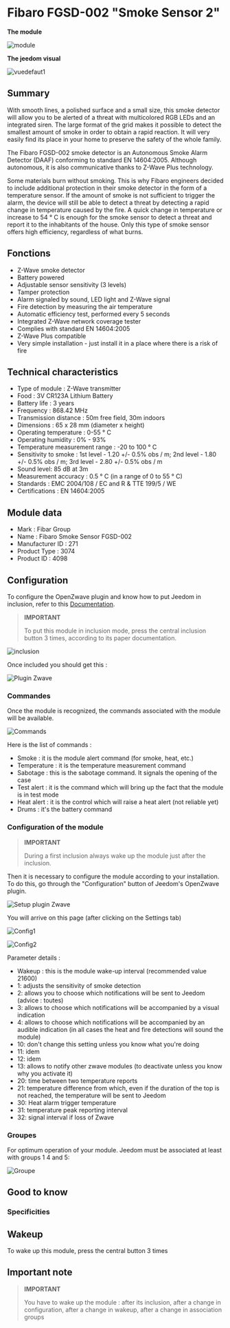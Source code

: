 # Fibaro FGSD-002 "Smoke Sensor 2"

**The module**

![module](images/fibaro.fgsd102/module.jpg)

**The jeedom visual**

![vuedefaut1](images/fibaro.fgsd102/vuedefaut1.jpg)

## Summary

With smooth lines, a polished surface and a small size, this smoke detector will allow you to be alerted of a threat with multicolored RGB LEDs and an integrated siren. The large format of the grid makes it possible to detect the smallest amount of smoke in order to obtain a rapid reaction. It will very easily find its place in your home to preserve the safety of the whole family.

The Fibaro FGSD-002 smoke detector is an Autonomous Smoke Alarm Detector (DAAF) conforming to standard EN 14604:2005. Although autonomous, it is also communicative thanks to Z-Wave Plus technology.

Some materials burn without smoking. This is why Fibaro engineers decided to include additional protection in their smoke detector in the form of a temperature sensor. If the amount of smoke is not sufficient to trigger the alarm, the device will still be able to detect a threat by detecting a rapid change in temperature caused by the fire. A quick change in temperature or increase to 54 ° C is enough for the smoke sensor to detect a threat and report it to the inhabitants of the house. Only this type of smoke sensor offers high efficiency, regardless of what burns.

## Fonctions

-   Z-Wave smoke detector
-   Battery powered
-   Adjustable sensor sensitivity (3 levels)
-   Tamper protection
-   Alarm signaled by sound, LED light and Z-Wave signal
-   Fire detection by measuring the air temperature
-   Automatic efficiency test, performed every 5 seconds
-   Integrated Z-Wave network coverage tester
-   Complies with standard EN 14604:2005
-   Z-Wave Plus compatible
-   Very simple installation - just install it in a place where there is a risk of fire

## Technical characteristics

-   Type of module : Z-Wave transmitter
-   Food : 3V CR123A Lithium Battery
-   Battery life : 3 years
-   Frequency : 868.42 MHz
-   Transmission distance : 50m free field, 30m indoors
-   Dimensions : 65 x 28 mm (diameter x height)
-   Operating temperature : 0-55 ° C
-   Operating humidity : 0% - 93%
-   Temperature measurement range : -20 to 100 ° C
-   Sensitivity to smoke : 1st level - 1.20 +/- 0.5% obs / m; 2nd level - 1.80 +/- 0.5% obs / m; 3rd level - 2.80 +/- 0.5% obs / m
-   Sound level: 85 dB at 3m
-   Measurement accuracy : 0.5 ° C (in a range of 0 to 55 ° C)
-   Standards : EMC 2004/108 / EC and R & TTE 199/5 / WE
-   Certifications : EN 14604:2005

## Module data

-   Mark : Fibar Group
-   Name : Fibaro Smoke Sensor FGSD-002
-   Manufacturer ID : 271
-   Product Type : 3074
-   Product ID : 4098

## Configuration

To configure the OpenZwave plugin and know how to put Jeedom in inclusion, refer to this [Documentation](https://doc.jeedom.com/en_US/plugins/automation%20protocol/openzwave/).

> **IMPORTANT**
>
> To put this module in inclusion mode, press the central inclusion button 3 times, according to its paper documentation.

![inclusion](images/fibaro.fgsd102/inclusion.jpg)

Once included you should get this :

![Plugin Zwave](images/fibaro.fgsd102/information.jpg)

### Commandes

Once the module is recognized, the commands associated with the module will be available.

![Commands](images/fibaro.fgsd102/commandes.jpg)

Here is the list of commands :

-   Smoke : it is the module alert command (for smoke, heat, etc.)
-   Temperature : it is the temperature measurement command
-   Sabotage : this is the sabotage command. It signals the opening of the case
-   Test alert : it is the command which will bring up the fact that the module is in test mode
-   Heat alert : it is the control which will raise a heat alert (not reliable yet)
-   Drums : it's the battery command

### Configuration of the module

> **IMPORTANT**
>
> During a first inclusion always wake up the module just after the inclusion.

Then it is necessary to configure the module according to your installation. To do this, go through the "Configuration" button of Jeedom's OpenZwave plugin.

![Setup plugin Zwave](images/plugin/bouton_configuration.jpg)

You will arrive on this page (after clicking on the Settings tab)

![Config1](images/fibaro.fgsd102/config1.jpg)

![Config2](images/fibaro.fgsd102/config2.jpg)

Parameter details :

-   Wakeup : this is the module wake-up interval (recommended value 21600)
-   1: adjusts the sensitivity of smoke detection
-   2: allows you to choose which notifications will be sent to Jeedom (advice : toutes)
-   3: allows to choose which notifications will be accompanied by a visual indication
-   4: allows to choose which notifications will be accompanied by an audible indication (in all cases the heat and fire detections will sound the module)
-   10: don't change this setting unless you know what you're doing
-   11: idem
-   12: idem
-   13: allows to notify other zwave modules (to deactivate unless you know why you activate it)
-   20: time between two temperature reports
-   21: temperature difference from which, even if the duration of the top is not reached, the temperature will be sent to Jeedom
-   30: Heat alarm trigger temperature
-   31: temperature peak reporting interval
-   32: signal interval if loss of Zwave

### Groupes

For optimum operation of your module. Jeedom must be associated at least with groups 1 4 and 5:

![Groupe](images/fibaro.fgsd102/groupe.jpg)

## Good to know

### Specificities

## Wakeup

To wake up this module, press the central button 3 times

## Important note

> **IMPORTANT**
>
> You have to wake up the module : after its inclusion, after a change in configuration, after a change in wakeup, after a change in association groups
